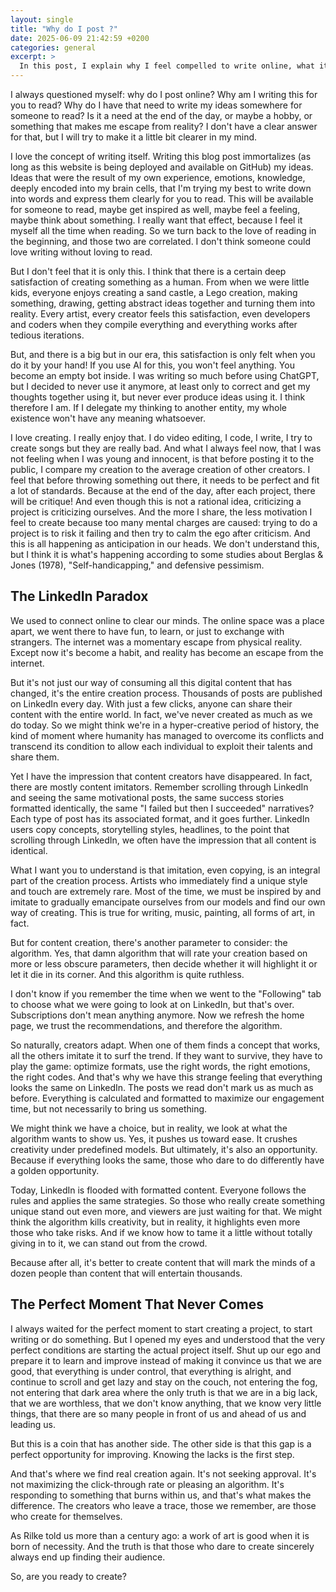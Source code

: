 ```yaml
---
layout: single
title: "Why do I post ?"
date: 2025-06-09 21:42:59 +0200
categories: general
excerpt: >
  In this post, I explain why I feel compelled to write online, what it brings me, and why you might recognize yourself in this reflection.
---
```


I always questioned myself: why do I post online? Why am I writing this for you to read? Why do I have that need to write my ideas somewhere for someone to read? Is it a need at the end of the day, or maybe a hobby, or something that makes me escape from reality? I don't have a clear answer for that, but I will try to make it a little bit clearer in my mind.

I love the concept of writing itself. Writing this blog post immortalizes (as long as this website is being deployed and available on GitHub) my ideas. Ideas that were the result of my own experience, emotions, knowledge, deeply encoded into my brain cells, that I'm trying my best to write down into words and express them clearly for you to read. This will be available for someone to read, maybe get inspired as well, maybe feel a feeling, maybe think about something. I really want that effect, because I feel it myself all the time when reading. So we turn back to the love of reading in the beginning, and those two are correlated. I don't think someone could love writing without loving to read.

But I don't feel that it is only this. I think that there is a certain deep satisfaction of creating something as a human. From when we were little kids, everyone enjoys creating a sand castle, a Lego creation, making something, drawing, getting abstract ideas together and turning them into reality. Every artist, every creator feels this satisfaction, even developers and coders when they compile everything and everything works after tedious iterations.

But, and there is a big but in our era, this satisfaction is only felt when you do it by your hand! If you use AI for this, you won't feel anything. You become an empty bot inside. I was writing so much before using ChatGPT, but I decided to never use it anymore, at least only to correct and get my thoughts together using it, but never ever produce ideas using it. I think therefore I am. If I delegate my thinking to another entity, my whole existence won't have any meaning whatsoever.

I love creating. I really enjoy that. I do video editing, I code, I write, I try to create songs but they are really bad. And what I always feel now, that I was not feeling when I was young and innocent, is that before posting it to the public, I compare my creation to the average creation of other creators. I feel that before throwing something out there, it needs to be perfect and fit a lot of standards. Because at the end of the day, after each project, there will be critique! And even though this is not a rational idea, criticizing a project is criticizing ourselves. And the more I share, the less motivation I feel to create because too many mental charges are caused: trying to do a project is to risk it failing and then try to calm the ego after criticism. And this is all happening as anticipation in our heads. We don't understand this, but I think it is what's happening according to some studies about Berglas & Jones (1978), "Self-handicapping," and defensive pessimism.

## The LinkedIn Paradox

We used to connect online to clear our minds. The online space was a place apart, we went there to have fun, to learn, or just to exchange with strangers. The internet was a momentary escape from physical reality. Except now it's become a habit, and reality has become an escape from the internet.

But it's not just our way of consuming all this digital content that has changed, it's the entire creation process. Thousands of posts are published on LinkedIn every day. With just a few clicks, anyone can share their content with the entire world. In fact, we've never created as much as we do today. So we might think we're in a hyper-creative period of history, the kind of moment where humanity has managed to overcome its conflicts and transcend its condition to allow each individual to exploit their talents and share them.

Yet I have the impression that content creators have disappeared. In fact, there are mostly content imitators. Remember scrolling through LinkedIn and seeing the same motivational posts, the same success stories formatted identically, the same "I failed but then I succeeded" narratives? Each type of post has its associated format, and it goes further. LinkedIn users copy concepts, storytelling styles, headlines, to the point that scrolling through LinkedIn, we often have the impression that all content is identical.

What I want you to understand is that imitation, even copying, is an integral part of the creation process. Artists who immediately find a unique style and touch are extremely rare. Most of the time, we must be inspired by and imitate to gradually emancipate ourselves from our models and find our own way of creating. This is true for writing, music, painting, all forms of art, in fact.

But for content creation, there's another parameter to consider: the algorithm. Yes, that damn algorithm that will rate your creation based on more or less obscure parameters, then decide whether it will highlight it or let it die in its corner. And this algorithm is quite ruthless.

I don't know if you remember the time when we went to the "Following" tab to choose what we were going to look at on LinkedIn, but that's over. Subscriptions don't mean anything anymore. Now we refresh the home page, we trust the recommendations, and therefore the algorithm.

So naturally, creators adapt. When one of them finds a concept that works, all the others imitate it to surf the trend. If they want to survive, they have to play the game: optimize formats, use the right words, the right emotions, the right codes. And that's why we have this strange feeling that everything looks the same on LinkedIn. The posts we read don't mark us as much as before. Everything is calculated and formatted to maximize our engagement time, but not necessarily to bring us something.

We might think we have a choice, but in reality, we look at what the algorithm wants to show us. Yes, it pushes us toward ease. It crushes creativity under predefined models. But ultimately, it's also an opportunity. Because if everything looks the same, those who dare to do differently have a golden opportunity.

Today, LinkedIn is flooded with formatted content. Everyone follows the rules and applies the same strategies. So those who really create something unique stand out even more, and viewers are just waiting for that. We might think the algorithm kills creativity, but in reality, it highlights even more those who take risks. And if we know how to tame it a little without totally giving in to it, we can stand out from the crowd.

Because after all, it's better to create content that will mark the minds of a dozen people than content that will entertain thousands.

## The Perfect Moment That Never Comes

I always waited for the perfect moment to start creating a project, to start writing or do something. But I opened my eyes and understood that the very perfect conditions are starting the actual project itself. Shut up our ego and prepare it to learn and improve instead of making it convince us that we are good, that everything is under control, that everything is alright, and continue to scroll and get lazy and stay on the couch, not entering the fog, not entering that dark area where the only truth is that we are in a big lack, that we are worthless, that we don't know anything, that we know very little things, that there are so many people in front of us and ahead of us and leading us.

But this is a coin that has another side. The other side is that this gap is a perfect opportunity for improving. Knowing the lacks is the first step.

And that's where we find real creation again. It's not seeking approval. It's not maximizing the click-through rate or pleasing an algorithm. It's responding to something that burns within us, and that's what makes the difference. The creators who leave a trace, those we remember, are those who create for themselves.

As Rilke told us more than a century ago: a work of art is good when it is born of necessity. And the truth is that those who dare to create sincerely always end up finding their audience.

So, are you ready to create?